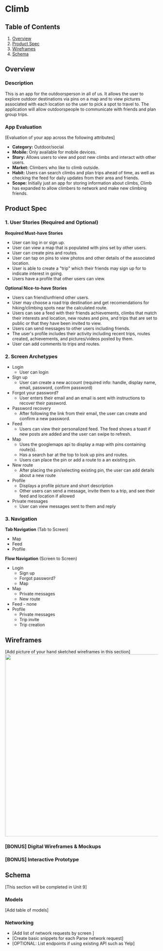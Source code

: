 # Climb
## Table of Contents
1. [Overview](#Overview)
1. [Product Spec](#Product-Spec)
1. [Wireframes](#Wireframes)
2. [Schema](#Schema)

## Overview
### Description
This is an app for the outdoorsperson in all of us. It allows the user to explore outdoor destinations via pins on a map and to view pictures associated with each location so the user to pick a spot to travel to. The application will allow outdoorspeople to communicate with friends and plan group trips.

### App Evaluation
[Evaluation of your app across the following attributes]
- **Category:** Outdoor/social 
- **Mobile:** Only available for mobile devices.
- **Story:** Allows users to view and post new climbs and interact with other users. 
- **Market:** Climbers who like to climb outside. 
- **Habit:** Users can search climbs and plan trips ahead of time, as well as checking the feed for daily updates from their 
  area and friends. 
- **Scope:** Initially just an app for storing information about climbs, Climb has expanded to allow climbers to network and 
  make new climbing friends. 

## Product Spec

### 1. User Stories (Required and Optional)

**Required Must-have Stories**
* User can log in or sign up.  
* User can view a map that is populated with pins set by other users.
* User can create pins and routes. 
* User can tap on pins to view photos and other details of the associated location.
* User is able to create a "trip" which their friends may sign up for to indicate interest in going.
* Users have a profile that other users can view. 

**Optional Nice-to-have Stories**
* Users can friend/unfriend other users.
* User may choose a road trip destination and get recomendations for hiking/climbing spots near the calculated route.
* Users can see a feed with their friends achievements, climbs that match their interests and location, new routes and pins, 
  and trips that are set to public or that they have been invited to view. 
* Users can send messages to other users including friends. 
* The user's profile includes their activity including recent trips, routes created, achievements, and pictures/videos posted
  by them. 
* User can add comments to trips and routes. 
 

### 2. Screen Archetypes

* Login 
   * User can login
* Sign up 
   * User can create a new account (required info: handle, display name, email, password, confirm password)
* Forgot your password?
   * User enters their email and an email is sent with instructions to recover their password. 
* Password recovery
   * After following the link from their email, the user can create and confirm a new password. 
* Feed
   * Users can view their personalized feed. The feed shows a toast if new posts are added and the user can swipe to refresh. 
* Map 
   * Uses the googlemaps api to display a map with pins containing route(s). 
   * Has a search bar at the top to look up pins and routes. 
   * Users can place the pin or add a route to a an existing pin. 
* New route 
   * After placing the pin/selecting existing pin, the user can add details about a new route
* Profile
   * Displays a profile picture and short description
   * Other users can send a message, invite them to a trip, and see their feed and location if allowed
* Private messages
    * User can view messages sent to them and reply


### 3. Navigation

**Tab Navigation** (Tab to Screen)

* Map 
* Feed
* Profile

**Flow Navigation** (Screen to Screen)

* Login  
   * Sign up 
   * Forgot password?
   * Map 
* Map 
   * Private messages
   * New route 
 * Feed - none
 * Profile 
   * Private messages
   * Trip invite 
   * Trip creation

## Wireframes
[Add picture of your hand sketched wireframes in this section]
<img src="https://github.com/mmmz21/Climb/blob/master/wireframe.jpg" width=600>

### [BONUS] Digital Wireframes & Mockups

### [BONUS] Interactive Prototype

## Schema 
[This section will be completed in Unit 9]
### Models
[Add table of models]
### Networking
- [Add list of network requests by screen ]
- [Create basic snippets for each Parse network request]
- [OPTIONAL: List endpoints if using existing API such as Yelp]
